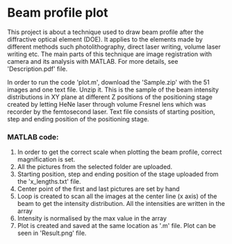 
# Beam profile plot

This project is about a technique used to draw beam profile after the diffractive optical element (DOE).
It applies to the elements made by different methods such photolithography, direct laser writing, volume laser writing etc.
The main parts of this technique are image registration with camera and its analysis with MATLAB. For more details, see 'Description.pdf' file.

In order to run the code 'plot.m', download the 'Sample.zip' with the 51 images and one text file. Unzip it. This is the sample of the beam
intensity distributions in XY plane at different Z positions of the positioning stage created by letting HeNe laser through volume Fresnel
lens which was recorder by the femtosecond laser. Text file consists of starting position, step and ending position of the positioning stage.

### MATLAB code:
1) In order to get the correct scale when plotting the beam profile, correct magnification is set.
2) All the pictures from the selected folder are uploaded.
3) Starting position, step and ending position of the stage uploaded from the 'x_lengths.txt' file.
4) Center point of the first and last pictures are set by hand
5) Loop is created to scan all the images at the center line (x axis) of the beam to get the intensity distribution. All the intensities are written in the array
6) Intensity is normalised by the max value in the array
7) Plot is created and saved at the same location as '.m' file. Plot can be seen in 'Result.png' file.
